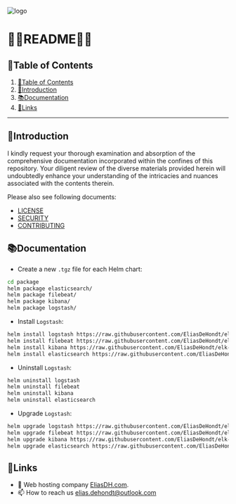 ![logo](https://eliasdh.com/assets/media/images/logo-github.png)
# 💙🤍README🤍💙

## 📘Table of Contents

1. [📘Table of Contents](#📘table-of-contents)
2. [🖖Introduction](#🖖introduction)
3. [📚Documentation](#📚documentation)
4. [🔗Links](#🔗links)

---

## 🖖Introduction

I kindly request your thorough examination and absorption of the comprehensive documentation incorporated within the confines of this repository. Your diligent review of the diverse materials provided herein will undoubtedly enhance your understanding of the intricacies and nuances associated with the contents therein.

Please also see following documents:
- [LICENSE](LICENSE.md)
- [SECURITY](SECURITY.md)
- [CONTRIBUTING](CONTRIBUTING.md)


## 📚Documentation

- Create a new `.tgz` file for each Helm chart:
```bash
cd package
helm package elasticsearch/ 
helm package filebeat/
helm package kibana/
helm package logstash/
```

- Install `Logstash`:
```bash
helm install logstash https://raw.githubusercontent.com/EliasDeHondt/elk-filebeat/refs/heads/main/package/logstash-7.15.0.tgz
helm install filebeat https://raw.githubusercontent.com/EliasDeHondt/elk-filebeat/refs/heads/main/package/filebeat-7.15.0.tgz
helm install kibana https://raw.githubusercontent.com/EliasDeHondt/elk-filebeat/refs/heads/main/package/kibana-7.15.0.tgz
helm install elasticsearch https://raw.githubusercontent.com/EliasDeHondt/elk-filebeat/refs/heads/main/package/elasticsearch-7.15.0.tgz
```

- Uninstall `Logstash`:
```bash
helm uninstall logstash
helm uninstall filebeat
helm uninstall kibana
helm uninstall elasticsearch
```

- Upgrade `Logstash`:
```bash
helm upgrade logstash https://raw.githubusercontent.com/EliasDeHondt/elk-filebeat/refs/heads/main/package/logstash-x.x.x.tgz
helm upgrade filebeat https://raw.githubusercontent.com/EliasDeHondt/elk-filebeat/refs/heads/main/package/filebeat-x.x.x.tgz
helm upgrade kibana https://raw.githubusercontent.com/EliasDeHondt/elk-filebeat/refs/heads/main/package/kibana-x.x.x.tgz
helm upgrade elasticsearch https://raw.githubusercontent.com/EliasDeHondt/elk-filebeat/refs/heads/main/package/elasticsearch-x.x.x.tgz
```

## 🔗Links
- 👯 Web hosting company [EliasDH.com](https://eliasdh.com).
- 📫 How to reach us elias.dehondt@outlook.com